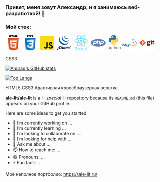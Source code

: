 ### Привет, меня зовут Александр, и я занимаюсь веб-разработкой! 👋 

### Мой стек:
<p>
  <img src="https://github.com/ale-lit/ale-lit/blob/main/icons/html.svg" alt="HTML5" title="HTML5" height="50">
  <img src="https://github.com/ale-lit/ale-lit/blob/main/icons/css.svg" alt="CSS3" title="CSS3" height="50">
  <img src="https://github.com/ale-lit/ale-lit/blob/main/icons/js.svg" alt="JavaScript" title="JavaScript" height="50">
  <img src="https://github.com/ale-lit/ale-lit/blob/main/icons/jquery.svg" alt="jQuery" title="jQuery" height="50">
  <img src="https://github.com/ale-lit/ale-lit/blob/main/icons/react.svg" alt="React" title="React" height="50">
  <img src="https://github.com/ale-lit/ale-lit/blob/main/icons/php.svg" alt="PHP" title="PHP" height="50">
  <img src="https://github.com/ale-lit/ale-lit/blob/main/icons/python.svg" alt="Python" title="Python" height="50">
  <img src="https://github.com/ale-lit/ale-lit/blob/main/icons/mysql.svg" alt="MySQL" title="MySQL" height="50">
  <img src="https://github.com/ale-lit/ale-lit/blob/main/icons/git.svg" alt="Git" title="Git" height="50">
</p>
 
 CSS3


 
[![Anurag's GitHub stats](https://github-readme-stats.vercel.app/api?username=ale-lit)](https://github.com/anuraghazra/github-readme-stats)

[![Top Langs](https://github-readme-stats.vercel.app/api/top-langs/?username=ale-lit)](https://github.com/anuraghazra/github-readme-stats)




HTML5
CSS3
Адаптивная кроссбраузерная верстка

**ale-lit/ale-lit** is a ✨ _special_ ✨ repository because its `README.md` (this file) appears on your GitHub profile.

Here are some ideas to get you started:

- 🔭 I’m currently working on ...
- 🌱 I’m currently learning ...
- 👯 I’m looking to collaborate on ...
- 🤔 I’m looking for help with ...
- 💬 Ask me about ...
- 📫 How to reach me: ...
- 😄 Pronouns: ...
- ⚡ Fun fact: ...


Моё неполное портфолио: https://ale-lit.ru/

